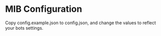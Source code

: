 # MIB Configuration

Copy config.example.json to config.json, and change the values to reflect
your bots settings.
